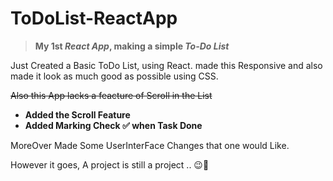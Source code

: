 # ToDoList-ReactApp

> **My 1st _React App_, making a simple _To-Do List_**

Just Created a Basic ToDo List, using React. 
made this Responsive and also made it look as much good as possible using CSS. 

~~Also this App lacks a feacture of Scroll in the List~~

* **Added the Scroll Feature**
* **Added Marking Check ✅ when Task Done**

MoreOver Made Some UserInterFace Changes that one would Like.

However it goes, A project is still a project ..  😉🥳
